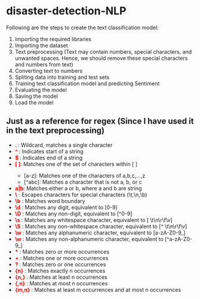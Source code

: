 # disaster-detection-NLP

Following are the steps to create the text classification model:

01. Importing the required libraries
02. Importing the dataset
03. Text preprocessing (Text may contain numbers, special characters, and unwanted spaces. Hence, we should remove these special characters and numbers from text)
04. Converting text to numbers
05. Spliting data into training and test sets
06. Training text classification model and predicting Sentiment
07. Evaluating the model
08. Saving the model
09. Load the model




## Just as a reference for regex (Since I have used it in the text preprocessing)
<ul>
    <li><b style="color:red">. </b>: Wildcard, matches a single character</li>
    <li><b style="color:red">^ </b>: Indicates start of a string</li>
    <li><b style="color:red"><span>$</span> </b>: Indicates end of a string</li>
    <li><b style="color:red">[ ]</b>: Matches one of the set of characters within [ ]</li>
        <ul>
            <li>[a-z]: Matches one of the characters of a,b,c,...,z</li>
            <li>[^abc]: Matches a character that is not a, b, or c</li>
        </ul>
    <li><b style="color:red">a|b</b>: Matches either a or b, where a and b are string</li>
    <li><b style="color:red">\</b> : Escapes characters for special characters (\t,\n,\b) </li>
    <li><b style="color:red">\b</b> : Matches word boundary </li>
    <li><b style="color:red">\d</b> : Matches any digit, equivalent to [0-9]  </li>
    <li><b style="color:red">\D</b> : Matches any non-digit, equivalent to [^0-9]  </li>
    <li><b style="color:red">\s</b> : Matches any whitespace character, equivalent to [ \t\n\r\f\v]  </li>
    <li><b style="color:red">\S</b> : Matches any non-whitespace character, equivalent to [^ \t\n\r\f\v]  </li>
    <li><b style="color:red">\w</b> : Matches any alphanumeric character, equivalent to [a-zA-Z0-9_]  </li>
    <li><b style="color:red">\w</b> : Matches any non-alphanumeric character, equivalent to [^a-zA-Z0-9_]  </li>
    <li><b style="color:red">*</b> : Matches zero or more occurrences</li>
    <li><b style="color:red">+</b> : Matches one or more occurrences</li>
    <li><b style="color:red">?</b> : Matches zero or one occurrences</li>
    <li><b style="color:red">{n}</b> : Matches exactly n occurrences</li>
    <li><b style="color:red">{n,}</b> : Matches at least n occurrences</li>
    <li><b style="color:red">{,n}</b> : Matches at most n occurrences</li>
    <li><b style="color:red">{m,n}</b> : Matches at least m occurrences and at most n occurrences</li>
</ul>
